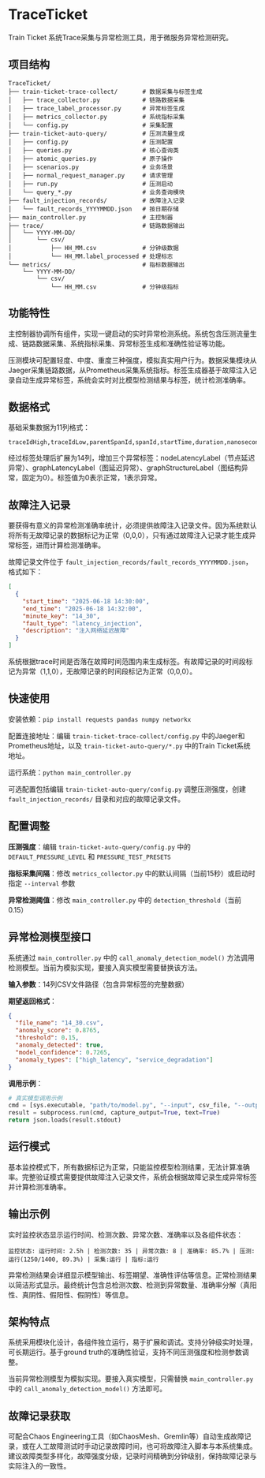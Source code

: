 # TraceTicket

Train Ticket 系统Trace采集与异常检测工具，用于微服务异常检测研究。

## 项目结构

```
TraceTicket/
├── train-ticket-trace-collect/       # 数据采集与标签生成
│   ├── trace_collector.py            # 链路数据采集
│   ├── trace_label_processor.py      # 异常标签生成
│   ├── metrics_collector.py          # 系统指标采集
│   └── config.py                     # 采集配置
├── train-ticket-auto-query/          # 压测流量生成
│   ├── config.py                     # 压测配置
│   ├── queries.py                    # 核心查询类
│   ├── atomic_queries.py             # 原子操作
│   ├── scenarios.py                  # 业务场景
│   ├── normal_request_manager.py     # 请求管理
│   ├── run.py                        # 压测启动
│   └── query_*.py                    # 业务查询模块
├── fault_injection_records/          # 故障注入记录
│   └── fault_records_YYYYMMDD.json   # 按日期存储
├── main_controller.py                # 主控制器
├── trace/                            # 链路数据输出
│   └── YYYY-MM-DD/
│       └── csv/
│           ├── HH_MM.csv             # 分钟级数据
│           └── HH_MM.label_processed # 处理标志
└── metrics/                          # 指标数据输出
    └── YYYY-MM-DD/
        └── csv/
            └── HH_MM.csv             # 分钟级指标
```

## 功能特性

主控制器协调所有组件，实现一键启动的实时异常检测系统。系统包含压测流量生成、链路数据采集、系统指标采集、异常标签生成和准确性验证等功能。

压测模块可配置轻度、中度、重度三种强度，模拟真实用户行为。数据采集模块从Jaeger采集链路数据，从Prometheus采集系统指标。标签生成器基于故障注入记录自动生成异常标签，系统会实时对比模型检测结果与标签，统计检测准确率。

## 数据格式

基础采集数据为11列格式：
```csv
traceIdHigh,traceIdLow,parentSpanId,spanId,startTime,duration,nanosecond,DBhash,status,operationName,serviceName
```

经过标签处理后扩展为14列，增加三个异常标签：nodeLatencyLabel（节点延迟异常）、graphLatencyLabel（图延迟异常）、graphStructureLabel（图结构异常，固定为0）。标签值为0表示正常，1表示异常。

## 故障注入记录

要获得有意义的异常检测准确率统计，必须提供故障注入记录文件。因为系统默认将所有无故障记录的数据标记为正常（0,0,0），只有通过故障注入记录才能生成异常标签，进而计算检测准确率。

故障记录文件位于 `fault_injection_records/fault_records_YYYYMMDD.json`，格式如下：

```json
[
  {
    "start_time": "2025-06-18 14:30:00",
    "end_time": "2025-06-18 14:32:00",
    "minute_key": "14_30",
    "fault_type": "latency_injection",
    "description": "注入网络延迟故障"
  }
]
```

系统根据trace时间是否落在故障时间范围内来生成标签。有故障记录的时间段标记为异常（1,1,0），无故障记录的时间段标记为正常（0,0,0）。

## 快速使用

安装依赖：`pip install requests pandas numpy networkx`

配置连接地址：编辑 `train-ticket-trace-collect/config.py` 中的Jaeger和Prometheus地址，以及 `train-ticket-auto-query/*.py` 中的Train Ticket系统地址。

运行系统：`python main_controller.py`

可选配置包括编辑 `train-ticket-auto-query/config.py` 调整压测强度，创建 `fault_injection_records/` 目录和对应的故障记录文件。

## 配置调整

**压测强度**：编辑 `train-ticket-auto-query/config.py` 中的 `DEFAULT_PRESSURE_LEVEL` 和 `PRESSURE_TEST_PRESETS`

**指标采集间隔**：修改 `metrics_collector.py` 中的默认间隔（当前15秒）或启动时指定 `--interval` 参数

**异常检测阈值**：修改 `main_controller.py` 中的 `detection_threshold`（当前0.15）

## 异常检测模型接口

系统通过 `main_controller.py` 中的 `call_anomaly_detection_model()` 方法调用检测模型。当前为模拟实现，要接入真实模型需要替换该方法。

**输入参数**：14列CSV文件路径（包含异常标签的完整数据）

**期望返回格式**：
```json
{
  "file_name": "14_30.csv",
  "anomaly_score": 0.8765,
  "threshold": 0.15,
  "anomaly_detected": true,
  "model_confidence": 0.7265,
  "anomaly_types": ["high_latency", "service_degradation"]
}
```

**调用示例**：
```python
# 真实模型调用示例
cmd = [sys.executable, "path/to/model.py", "--input", csv_file, "--output-format", "json"]
result = subprocess.run(cmd, capture_output=True, text=True)
return json.loads(result.stdout)
```

## 运行模式

基本监控模式下，所有数据标记为正常，只能监控模型检测结果，无法计算准确率。完整验证模式需要提供故障注入记录文件，系统会根据故障记录生成异常标签并计算检测准确率。

## 输出示例

实时监控状态显示运行时间、检测次数、异常次数、准确率以及各组件状态：
```
监控状态: 运行时间: 2.5h | 检测次数: 35 | 异常次数: 8 | 准确率: 85.7% | 压测:运行(1250/1400, 89.3%) | 采集:运行 | 指标:运行
```

异常检测结果会详细显示模型输出、标签期望、准确性评估等信息。正常检测结果以简洁形式显示。最终统计包含总检测次数、检测到异常数量、准确率分解（真阳性、真阴性、假阳性、假阴性）等信息。

## 架构特点

系统采用模块化设计，各组件独立运行，易于扩展和调试。支持分钟级实时处理，可长期运行。基于ground truth的准确性验证，支持不同压测强度和检测参数调整。

当前异常检测模型为模拟实现。要接入真实模型，只需替换 `main_controller.py` 中的 `call_anomaly_detection_model()` 方法即可。

## 故障记录获取

可配合Chaos Engineering工具（如ChaosMesh、Gremlin等）自动生成故障记录，或在人工故障测试时手动记录故障时间，也可将故障注入脚本与本系统集成。建议故障类型多样化，故障强度分级，记录时间精确到分钟级别，保持故障记录与实际注入的一致性。